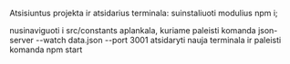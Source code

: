 Atsisiuntus projekta ir atsidarius terminala:
suinstaliuoti modulius npm i;

nusinaviguoti i src/constants aplankala, kuriame paleisti komanda json-server --watch data.json --port 3001
atsidaryti nauja terminala ir paleisti komanda npm start
